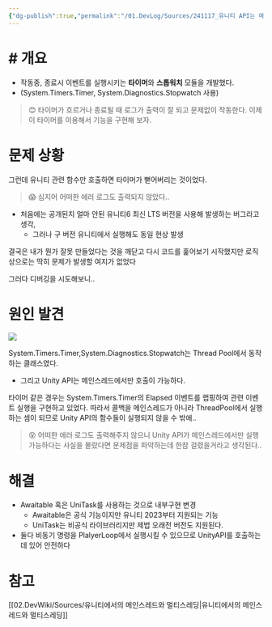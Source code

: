 ```yaml
---
{"dg-publish":true,"permalink":"/01.DevLog/Sources/241117_유니티 API는 메인스레드에서만 호출 가능함에 주의하자/","noteIcon":""}
---
```


# # 개요

- 작동중, 종료시 이벤트를 실행시키는 **타이머**와 **스톱워치** 모듈을 개발했다.
- (System.Timers.Timer, System.Diagnostics.Stopwatch 사용)

> 😊 타이머가 흐르거나 종료될 때 로그가 출력이 잘 되고 문제없이 작동한다. 이제 이 타이머를 이용해서 기능을 구현해 보자.

# 문제 상황
그런데 유니티 관련 함수만 호출하면 타이머가 뻗어버리는 것이었다.

> 😱 심지어 어떠한 에러 로그도 출력되지 않았다..

- 처음에는 공개된지 얼마 안된 유니티6 최신 LTS 버전을 사용해 발생하는 버그라고 생각,
    - 그러나 구 버전 유니티에서 실행해도 동일 현상 발생

결국은 내가 뭔가 잘못 만들었다는 것을 깨닫고 다시 코드를 훑어보기 시작했지만 로직상으로는 딱히 문제가 발생할 여지가 없었다

그러다 디버깅을 시도해보니..

# 원인 발견

![](https://i.imgur.com/G7ID1XN.png)

System.Timers.Timer,System.Diagnostics.Stopwatch는 Thread Pool에서 동작하는 클래스였다.
* 그리고 Unity API는 메인스레드에서만 호출이 가능하다.


타이머 같은 경우는 System.Timers.Timer의 Elapsed 이벤트를 랩핑하여 관련 이벤트 실행을 구현하고 있었다. 따라서 콜백을 메인스레드가 아니라 ThreadPool에서 실행하는 셈이 되므로 Unity API의 함수들이 실행되지 않을 수 밖에..

> 😵 어떠한 에러 로그도 출력해주지 않으니 Unity API가  메인스레드에서만 실행 가능하다는 사실을 몰랐다면 문제점을 파악하는데 한참 걸렸을거라고 생각된다..

# 해결

- Awaitable 혹은 UniTask를 사용하는 것으로 내부구현 변경
    - Awaitable은 공식 기능이지만 유니티 2023부터 지원되는 기능
    - UniTask는 비공식 라이브러리지만 제법 오래전 버전도 지원된다.
- 둘다 비동기 명령을 PlalyerLoop에서 실행시킬 수 있으므로 UnityAPI를 호출하는데 있어 안전하다
# 참고 
[[02.DevWiki/Sources/유니티에서의 메인스레드와 멀티스레딩\|유니티에서의 메인스레드와 멀티스레딩]]
